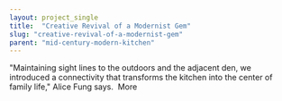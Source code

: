 ```yaml
---
layout: project_single
title:  "Creative Revival of a Modernist Gem"
slug: "creative-revival-of-a-modernist-gem"
parent: "mid-century-modern-kitchen"
---
```

"Maintaining sight lines to the outdoors and the adjacent den, we introduced a connectivity that transforms the kitchen into the center of family life," Alice Fung says.                                                                                                                                                                                  More